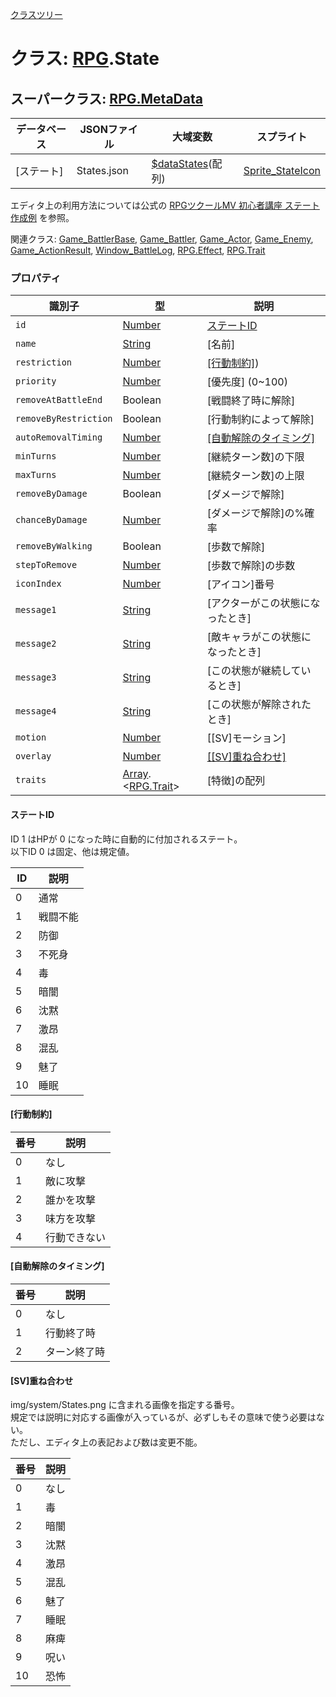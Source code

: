 [クラスツリー](index.md)

# クラス: [RPG](RPG.md).State

## スーパークラス: [RPG.MetaData](RPG.MetaData.md) 

| データベース| JSONファイル | 大域変数 | スプライト |
| --- | --- | --- | --- |
| [ステート] | States.json | [$dataStates](global.md#datastates-arrayrpgstate)(配列) | [Sprite_StateIcon](Sprite_StateIcon.md) |

エディタ上の利用方法については公式の [RPGツクールMV 初心者講座 ステート作成例](https://tkool.jp/mv/guide/004_007c.html) を参照。

関連クラス: [Game_BattlerBase](Game_BattlerBase.md), [Game_Battler](Game_Battler.md), [Game_Actor](Game_Actor.md), [Game_Enemy](Game_Enemy.md), [Game_ActionResult](Game_ActionResult.md), [Window_BattleLog](Window_BattleLog.md), [RPG.Effect](RPG.Effect.md), [RPG.Trait](RPG.Trait.md)


### プロパティ

| 識別子 | 型 | 説明 |
| --- | --- | --- |
| `id` | [Number](Number.md) | [ステートID](#ステートid) |
| `name` | [String](String.md) | [名前] |
| `restriction` | [Number](Number.md) | [\[行動制約\]](#行動制約)) |
| `priority` | [Number](Number.md) | [優先度] \(0~100) |
| `removeAtBattleEnd` | Boolean | [戦闘終了時に解除] |
| `removeByRestriction` | Boolean | [行動制約によって解除] |
| `autoRemovalTiming` | [Number](Number.md) | [\[自動解除のタイミング\]](#[自動解除のタイミング])  |
| `minTurns` | [Number](Number.md) | [継続ターン数]の下限 |
| `maxTurns` | [Number](Number.md) | [継続ターン数]の上限 |
| `removeByDamage` | Boolean | [ダメージで解除] |
| `chanceByDamage` | [Number](Number.md) | [ダメージで解除]の%確率 |
| `removeByWalking` | Boolean | [歩数で解除] |
| `stepToRemove` | [Number](Number.md) | [歩数で解除]の歩数 |
| `iconIndex` | [Number](Number.md) | [アイコン]番号 |
| `message1` | [String](String.md) | [アクターがこの状態になったとき] |
| `message2` | [String](String.md) | [敵キャラがこの状態になったとき] |
| `message3` | [String](String.md) | [この状態が継続しているとき] |
| `message4` | [String](String.md) | [この状態が解除されたとき] |
| `motion` | [Number](Number.md) | [[SV]モーション] |
| `overlay` | [Number](Number.md) | [\[\[SV\]重ね合わせ\]](#[SV]重ね合わせ) |
| `traits` | [Array](Array.md).&lt;[RPG.Trait](RPG.Trait.md)&gt; | [特徴]の配列 |

#### ステートID
ID 1 はHPが 0 になった時に自動的に付加されるステート。<br />
以下ID 0 は固定、他は規定値。

| ID | 説明 |
| --- | --- |
| 0 | 通常 |
| 1 | 戦闘不能 |
| 2 | 防御 |
| 3 | 不死身 |
| 4 | 毒 |
| 5 | 暗闇 |
| 6 | 沈黙 |
| 7 | 激昂 |
| 8 | 混乱 |
| 9 | 魅了 |
| 10 | 睡眠 |

#### [行動制約]

| 番号 | 説明 |
| --- | --- |
| 0 | なし |
| 1 | 敵に攻撃 |
| 2 | 誰かを攻撃 |
| 3 | 味方を攻撃 |
| 4 | 行動できない |

#### [自動解除のタイミング]

| 番号 | 説明 |
| --- | --- |
| 0 | なし |
| 1 | 行動終了時 |
| 2 | ターン終了時 |


#### [SV]重ね合わせ
img/system/States.png に含まれる画像を指定する番号。<br />
規定では説明に対応する画像が入っているが、必ずしもその意味で使う必要はない。<br />
ただし、エディタ上の表記および数は変更不能。

| 番号 | 説明 |
| --- | --- |
| 0 | なし |
| 1 | 毒 |
| 2 | 暗闇 |
| 3 | 沈黙 |
| 4 | 激昂 |
| 5 | 混乱 |
| 6 | 魅了 |
| 7 | 睡眠 |
| 8 | 麻痺 |
| 9 | 呪い |
| 10 | 恐怖 |
